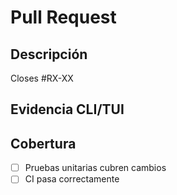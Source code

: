 # Pull Request

## Descripción

<!-- Breve resumen de qué se implementa y por qué. Referencia directa a uno o más issues. -->

Closes #RX-XX

## Evidencia CLI/TUI

<!-- Logs, capturas de pantalla o transcripciones relevantes si aplica. -->

## Cobertura

- [ ] Pruebas unitarias cubren cambios
- [ ] CI pasa correctamente

